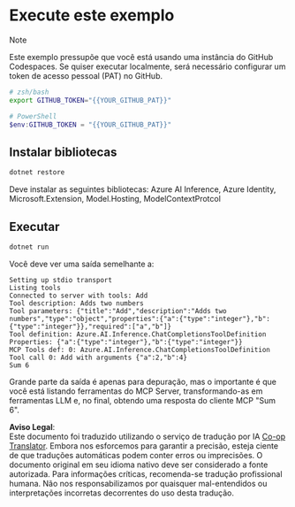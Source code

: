 <!--
CO_OP_TRANSLATOR_METADATA:
{
  "original_hash": "c40c54fa74ded9c223bc0ebfc8a2de7c",
  "translation_date": "2025-07-13T19:02:52+00:00",
  "source_file": "03-GettingStarted/03-llm-client/solution/dotnet/README.md",
  "language_code": "br"
}
-->
# Execute este exemplo

> [!NOTE]
> Este exemplo pressupõe que você está usando uma instância do GitHub Codespaces. Se quiser executar localmente, será necessário configurar um token de acesso pessoal (PAT) no GitHub.
>
> ```bash
> # zsh/bash
> export GITHUB_TOKEN="{{YOUR_GITHUB_PAT}}"
> ```
>
> ```powershell
> # PowerShell
> $env:GITHUB_TOKEN = "{{YOUR_GITHUB_PAT}}"
> ```

## Instalar bibliotecas

```sh
dotnet restore
```

Deve instalar as seguintes bibliotecas: Azure AI Inference, Azure Identity, Microsoft.Extension, Model.Hosting, ModelContextProtcol 

## Executar

```sh 
dotnet run
```

Você deve ver uma saída semelhante a:

```text
Setting up stdio transport
Listing tools
Connected to server with tools: Add
Tool description: Adds two numbers
Tool parameters: {"title":"Add","description":"Adds two numbers","type":"object","properties":{"a":{"type":"integer"},"b":{"type":"integer"}},"required":["a","b"]}
Tool definition: Azure.AI.Inference.ChatCompletionsToolDefinition
Properties: {"a":{"type":"integer"},"b":{"type":"integer"}}
MCP Tools def: 0: Azure.AI.Inference.ChatCompletionsToolDefinition
Tool call 0: Add with arguments {"a":2,"b":4}
Sum 6
```

Grande parte da saída é apenas para depuração, mas o importante é que você está listando ferramentas do MCP Server, transformando-as em ferramentas LLM e, no final, obtendo uma resposta do cliente MCP "Sum 6".

**Aviso Legal**:  
Este documento foi traduzido utilizando o serviço de tradução por IA [Co-op Translator](https://github.com/Azure/co-op-translator). Embora nos esforcemos para garantir a precisão, esteja ciente de que traduções automáticas podem conter erros ou imprecisões. O documento original em seu idioma nativo deve ser considerado a fonte autorizada. Para informações críticas, recomenda-se tradução profissional humana. Não nos responsabilizamos por quaisquer mal-entendidos ou interpretações incorretas decorrentes do uso desta tradução.